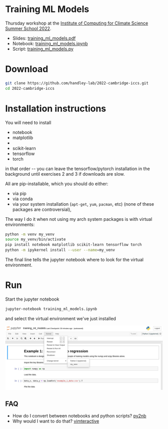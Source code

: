 # Training ML Models

Thursday workshop at the [Institute of Computing for Climate Science Summer School 2022](https://cambridge-iccs.github.io/summerschool.html).

- Slides: [training_ml_models.pdf](training_ml_models.pdf)
- Notebook: [training_ml_models.ipynb](training_ml_models.ipynb)
- Script: [training_ml_models.py](training_ml_models.py)

# Download 

```bash
git clone https://github.com/handley-lab/2022-cambridge-iccs.git
cd 2022-cambridge-iccs
```

# Installation instructions
You will need to install
- notebook
- matplotlib
- 
- scikit-learn
- tensorflow
- torch

in that order -- you can leave the tensorflow/pytorch installation in the background until exercises 2 and 3 if downloads are slow.

All are pip-installable, which you should do either:
- via pip
- via conda
- via your system installation (`apt-get`, `yum`, `pacman`, etc) (none of these packages are controversial), 

The way I do it when not using my arch system packages is with virtual environments:
```bash
python -m venv my_venv
source my_venv/bin/activate
pip install notebook matplotlib scikit-learn tensorflow torch
python -m ipykernel install --user --name=my_venv
```
The final line tells the jupyter notebook where to look for the virtual environment.

# Run

Start the jupyter notebook
```bash
jupyter-notebook training_ml_models.ipynb
```
and select the virtual environment we've just installed

![Selecting](images/jupyter_venv.jpg)


## FAQ
- How do I convert between notebooks and python scripts? [py2nb](https://github.com/williamjameshandley/py2nb)
- Why would I want to do that? [vimteractive](https://github.com/williamjameshandley/vimteractive)

